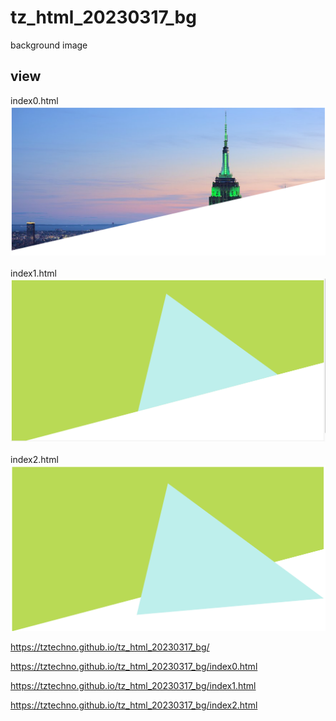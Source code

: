 # tz_html_20230317_bg
background image

## view
index0.html<br>
<img src="bg0.png" width="800"><br><br>
index1.html<br>
<img src="bg1.png" width="800"><br><br>
index2.html<br>
<img src="bg2.png" width="800">


https://tztechno.github.io/tz_html_20230317_bg/

https://tztechno.github.io/tz_html_20230317_bg/index0.html

https://tztechno.github.io/tz_html_20230317_bg/index1.html

https://tztechno.github.io/tz_html_20230317_bg/index2.html
